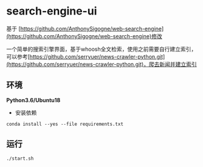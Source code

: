 # search-engine-ui
基于 [https://github.com/AnthonySigogne/web-search-engine](https://github.com/AnthonySigogne/web-search-engine)修改

一个简单的搜索引擎界面，基于whoosh全文检索，使用之前需要自行建立索引，可以参考[https://github.com/serryuer/news-crawler-python.git](https://github.com/serryuer/news-crawler-python.git)，爬去新闻并建立索引

## 环境

**Python3.6/Ubuntu18**

- 安装依赖
```
conda install --yes --file requirements.txt
```


## 运行

```
./start.sh
```